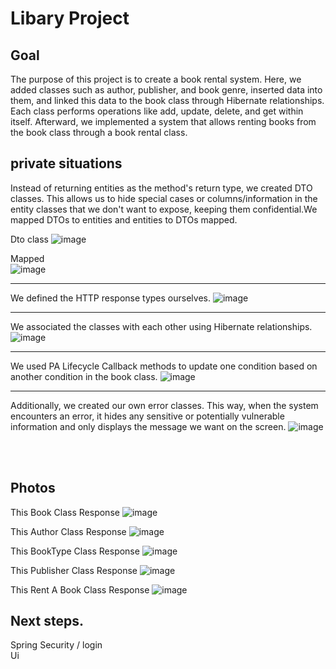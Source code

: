 # Libary Project

## Goal
The purpose of this project is to create a book rental system. Here, we added classes such as author, publisher, and book genre, inserted data into them, and linked this data to the book class through Hibernate relationships. Each class performs operations like add, update, delete, and get within itself. Afterward, we implemented a system that allows renting books from the book class through a book rental class.


## private situations
Instead of returning entities as the method's return type, we created DTO classes. This allows us to hide special cases or columns/information in the entity classes that we don't want to expose, keeping them confidential.We mapped DTOs to entities and  entities to DTOs mapped.

Dto class
![image](https://github.com/user-attachments/assets/fec0c6ab-4282-47d8-921d-bf3b6f7427e7)

Mapped<br/>
![image](https://github.com/user-attachments/assets/720bc87d-20da-4a0f-a63b-59c51612093b)

------------------------------------------------------------------------------------------------------------------

We defined the HTTP response types ourselves.
![image](https://github.com/user-attachments/assets/1a22edb3-2cc6-4e86-87a3-15826835f8ac)

------------------------------------------------------------------------------------------------------------------

We associated the classes with each other using Hibernate relationships.
![image](https://github.com/user-attachments/assets/5e58288f-4de6-483e-92e4-70b3f5db3f27)

------------------------------------------------------------------------------------------------------------------

We used PA Lifecycle Callback methods to update one condition based on another condition in the book class.
![image](https://github.com/user-attachments/assets/d636ac2a-e7d5-4c52-91c9-327a7fbdf7bc)

------------------------------------------------------------------------------------------------------------------

Additionally, we created our own error classes. This way, when the system encounters an error, it hides any sensitive or potentially vulnerable information and only displays the message we want on the screen.
![image](https://github.com/user-attachments/assets/4aaebac8-6164-46a0-983b-712badb597a2)

<br/><br/>

## Photos
This Book Class Response 
![image](https://github.com/user-attachments/assets/7c65fbf1-3f62-4248-9c9d-d888199c7c30)

This Author Class Response 
![image](https://github.com/user-attachments/assets/2e6a5553-cb29-4b09-991b-c434a20d617b)

This BookType Class Response 
![image](https://github.com/user-attachments/assets/7ce95ac3-cc51-4df2-b12e-719b845144ad)

This Publisher Class Response 
![image](https://github.com/user-attachments/assets/c7626cc9-5312-4460-945c-c3a1de2b1012)

This Rent A Book Class Response 
![image](https://github.com/user-attachments/assets/57a07e61-45b1-411f-95b7-14f8c808c7b9)


## Next steps.
Spring Security / login <br/>
Ui



